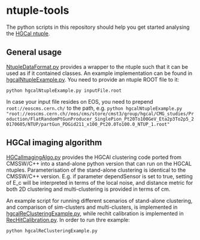 # ntuple-tools

The python scripts in this repository should help you get started analysing the [HGCal ntuple](https://github.com/CMS-HGCAL/reco-ntuples).

## General usage

[NtupleDataFormat.py](NtupleDataFormat.py) provides a wrapper to the ntuple such that it can be used as if it contained classes. An example implementation can be found in [hgcalNtupleExample.py](hgcalNtupleExample.py). You need to provide an ntuple ROOT file to it:
```
python hgcalNtupleExample.py inputFile.root
```
In case your input file resides on EOS, you need to prepend `root://eoscms.cern.ch/` to the path, e.g. `python hgcalNtupleExample.py  "root://eoscms.cern.ch//eos/cms/store/cmst3/group/hgcal/CMG_studies/Production/FlatRandomPtGunProducer_SinglePion_Pt20To100GeV_Eta2p3To2p5_20170605/NTUP/partGun_PDGid211_x100_Pt20.0To100.0_NTUP_1.root"`

## HGCal imaging algorithm

[HGCalImagingAlgo.py](HGCalImagingAlgo.py) provides the HGCAl clustering code ported from CMSSW/C++ into a stand-alone python version that can run on the HGCAL ntuples. Parameterisation of the stand-alone clustering is identical to the CMSSW/C++ version. E.g. if parameter dependSensor is set to true, setting of E_c will be interpreted in terms of the local noise, and distance metric for both 2D clustering and multi-clustering is provided in terms of cm.

An example script for running different scenarios of stand-alone clustering, and comparison of sim-clusters and multi-clusters, is implemented in [hgcalReClusteringExample.py](hgcalReClusteringExample.py), while rechit calibration is implemented in [RecHitCalibration.py](RecHitCalibration.py). In order to run thre example:
```
python hgcalReClusteringExample.py

```
